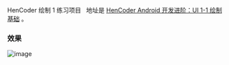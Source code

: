 
HenCoder 绘制 1 练习项目
 
地址是 [HenCoder Android 开发进阶：UI 1-1 绘制基础](http://hencoder.com/ui-1-1) 。
 
### 效果

![image](http://livesunhexo.oss-cn-shanghai.aliyuncs.com/hexo/exercises.gif)
